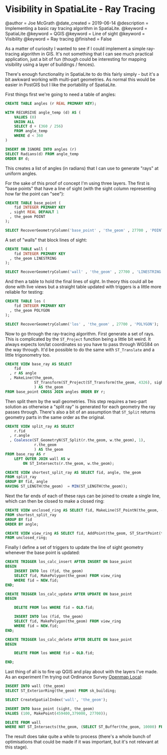 # Visibility in SpatiaLite - Ray Tracing

@author = Joe McGrath
@date_created = 2019-06-14
@description = Implementing a basic ray tracing algorithm in SpatiaLite.
@keyword = SpatiaLite
@keyword = QGIS
@keyword = Line of sight
@keyword = Visibility
@keyword = Ray tracing
@finished = False

As a matter of curiosity I wanted to see if I could implement a simple ray-tracing algorithm in GIS. It's not something that I can see much practical application, just a bit of fun (though could be interesting for mapping visibility using a layer of buildings / fences).

There's enough functionality in SpatiaLite to do this fairly simply - but it's a bit awkward working with multi-part geometries. As normal this would be easier in PostGIS but I like the portability of SpatiaLite.

First things first we're going to need a table of angles:

```sql
CREATE TABLE angles (r REAL PRIMARY KEY);

WITH RECURSIVE angle_temp (d) AS (
    VALUES (0)
    UNION ALL
    SELECT d + (360 / 256)
    FROM angle_temp
    WHERE d < 360
)

INSERT OR IGNORE INTO angles (r)
SELECT Radians(d) FROM angle_temp
ORDER BY d;
```

This creates a list of angles (in radians) that I can use to generate "rays" at uniform angles.

For the sake of this proof of concept I'm using three layers. The first is "base points" that have a line of sight (with the sight column representing how far the point can "see"):

```sql
CREATE TABLE base_point (
    fid INTEGER PRIMARY KEY
  , sight REAL DEFAULT 1
  , the_geom POINT
);

SELECT RecoverGeometryColumn('base_point' , 'the_geom' , 27700 , 'POINT');
```

A set of "walls" that block lines of sight:

```sql
CREATE TABLE wall (
    fid INTEGER PRIMARY KEY
  , the_geom LINESTRING
);

SELECT RecoverGeometryColumn('wall' , 'the_geom' , 27700 , 'LINESTRING');
```

And then a table to hold the final lines of sight. In theory this could all be done with live views but a straight table updated with triggers is a little more reliable for testing:

```sql
CREATE TABLE los (
    fid INTEGER PRIMARY KEY
  , the_geom POLYGON
);

SELECT RecoverGeometryColumn('los' , 'the_geom' , 27700 , 'POLYGON');
```

Now to go through the ray-tracing algorithm. First generate a set of rays. This is complicated by the ```ST_Project``` function being a little bit weird. It always expects lon/lat coordinates so you have to pass through WGS84 on the way through. It'd be possible to do the same with ```ST_Translate``` and a little trigonometry too.

```sql
CREATE VIEW base_ray AS SELECT
    fid
  , r AS angle
  , MakeLine(the_geom,
             ST_Transform(ST_Project(ST_Transform(the_geom, 4326), sight, r), ST_SRID(the_geom))
             ) AS the_geom
FROM base_point CROSS JOIN angles ORDER BY r;
```

Then split them by the wall geometries. This step requires a two-part solution as otherwise a "split ray" is generated for each geometry the ray passes through. There's also a bit of an assumption that ```ST_Split``` returns geometry parts in the same order as the original.

```sql
CREATE VIEW split_ray AS SELECT
    r.fid
  , r.angle
  , Coalesce(ST_GeometryN(ST_Split(r.the_geom, w.the_geom), 1),
             r.the_geom
             ) AS the_geom
FROM base_ray AS r
    LEFT OUTER JOIN wall AS w
        ON ST_Intersects(r.the_geom, w.the_geom);

CREATE VIEW shortest_split_ray AS SELECT fid, angle, the_geom
FROM split_ray
GROUP BY fid, angle
HAVING ST_LENGTH(the_geom)  = MIN(ST_LENGTH(the_geom));
```

Next the far ends of each of these rays can be joined to create a single line, which can then be closed to make a closed ring:

```sql
CREATE VIEW unclosed_ring AS SELECT fid, MakeLine(ST_PointN(the_geom, -1)) AS the_geom
FROM shortest_split_ray
GROUP BY fid
ORDER BY angle;

CREATE VIEW view_ring AS SELECT fid, AddPoint(the_geom, ST_StartPoint(the_geom)) AS the_geom
FROM unclosed_ring;
```

Finally I define a set of triggers to update the line of sight geometry whenever the base point is updated:

```sql
CREATE TRIGGER los_calc_insert AFTER INSERT ON base_point
BEGIN
    INSERT INTO los (fid, the_geom)
    SELECT fid, MakePolygon(the_geom) FROM view_ring
    WHERE fid = NEW.fid;
END;

CREATE TRIGGER los_calc_update AFTER UPDATE ON base_point
BEGIN

    DELETE FROM los WHERE fid = OLD.fid;

    INSERT INTO los (fid, the_geom)
    SELECT fid, MakePolygon(the_geom) FROM view_ring
    WHERE fid = NEW.fid;
END;

CREATE TRIGGER los_calc_delete AFTER DELETE ON base_point
BEGIN

    DELETE FROM los WHERE fid = OLD.fid;

END;
```

Last thing of all is to fire up QGIS and play about with the layers I've made. As an experiment I'm trying out Ordinance Survey [Openmap Local](https://www.ordnancesurvey.co.uk/business-and-government/products/os-open-map-local.html):

```sql
INSERT INTO wall (the_geom)
SELECT ST_ExteriorRing(the_geom) FROM sk_building;

SELECT CreateSpatialIndex('wall', 'the_geom');

INSERT INTO base_point (sight, the_geom)
VALUES (100, MakePoint(459400,379000, 27700));

DELETE FROM wall
WHERE NOT ST_Intersects(the_geom, (SELECT ST_Buffer(the_geom, 10000) FROM base_point));
```

The result does take quite a while to process (there's a whole bunch of optimisations that could be made if it was important, but it's not relevant at this stage).
